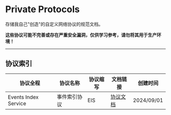 # Private Protocols

存储我自己"创造"的自定义网络协议的规范文档。

**这些协议可能不完善或存在严重安全漏洞，仅供学习参考，请勿将其用于生产环境！**

---

## 协议索引

| 协议全程 | 协议名称 | 协议缩写 | 文档链接 | 创建时间 |
| -------- | -------- | ------- | -------- | -------- |
| Events Index Service | 事件索引协议 | EIS | [协议文档](protocols/P00001+Events-Index-Service/index.md) | 2024/09/01 |
